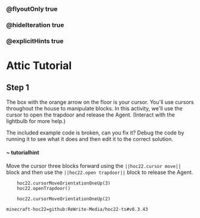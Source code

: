 ### @flyoutOnly true
### @hideIteration true
### @explicitHints true


# Attic Tutorial

## Step 1
The box with the orange arrow on the floor is your cursor. You'll use cursors throughout the house to manipulate blocks. In this activity, we'll use the cursor to open the trapdoor and release the Agent. (Interact with the lightbulb for more help.)

The included example code is broken, can you fix it? Debug the code by running it to see what it does and then edit it to the correct solution.

#### ~ tutorialhint 
Move the cursor three blocks forward using the ``||hoc22.cursor move||`` block and then use the ``||hoc22.open trapdoor||`` block to release the Agent.


```ghost
    hoc22.cursorMoveOrientationOneUp(3)
    hoc22.openTrapdoor()
```
```template
    hoc22.cursorMoveOrientationOneUp(2)     
```
```package
minecraft-hoc22=github:ReWrite-Media/hoc22-ts#v0.3.43
```